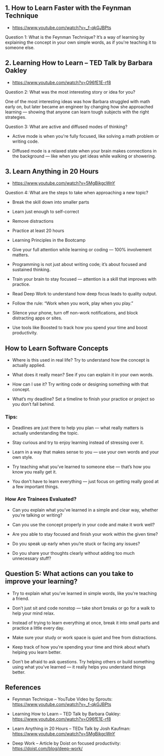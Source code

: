 ## 1. How to Learn Faster with the Feynman Technique
   
- https://www.youtube.com/watch?v=_f-qkGJBPts


Question 1: What is the Feynman Technique?
It’s a way of learning by explaining the concept in your own simple words, as if you're teaching it to someone else.

## 2. Learning How to Learn – TED Talk by Barbara Oakley

- https://www.youtube.com/watch?v=O96fE1E-rf8

Question 2: What was the most interesting story or idea for you?

One of the most interesting ideas was how Barbara struggled with math early on, but later became an engineer by changing how she approached learning — showing that anyone can learn tough subjects with the right strategies.

Question 3: What are active and diffused modes of thinking?

- Active mode is when you're fully focused, like solving a math problem or writing code.

- Diffused mode is a relaxed state when your brain makes connections in the background — like when you get ideas while walking or showering.

## 3. Learn Anything in 20 Hours

- https://www.youtube.com/watch?v=5MgBikgcWnY

Question 4: What are the steps to take when approaching a new topic?

- Break the skill down into smaller parts

- Learn just enough to self-correct

- Remove distractions

- Practice at least 20 hours

- Learning Principles in the Bootcamp

- Give your full attention while learning or coding — 100% involvement matters.

- Programming is not just about writing code; it’s about focused and sustained thinking.

- Train your brain to stay focused — attention is a skill that improves with practice.

- Read Deep Work to understand how deep focus leads to quality output.

- Follow the rule: “Work when you work, play when you play.”

- Silence your phone, turn off non-work notifications, and block distracting apps or sites.

- Use tools like Boosted to track how you spend your time and boost productivity.

## How to Learn Software Concepts

- Where is this used in real life? Try to understand how the concept is actually applied.

- What does it really mean? See if you can explain it in your own words.

- How can I use it? Try writing code or designing something with that concept.

- What’s my deadline? Set a timeline to finish your practice or project so you don’t fall behind.

### Tips:

- Deadlines are just there to help you plan — what really matters is actually understanding the topic.

- Stay curious and try to enjoy learning instead of stressing over it.

- Learn in a way that makes sense to you — use your own words and your own style.

- Try teaching what you’ve learned to someone else — that’s how you know you really get it.

- You don’t have to learn everything — just focus on getting really good at a few important things.

### How Are Trainees Evaluated?

- Can you explain what you’ve learned in a simple and clear way, whether you're talking or writing?

- Can you use the concept properly in your code and make it work well?

- Are you able to stay focused and finish your work within the given time?

- Do you speak up early when you’re stuck or facing any issues?

- Do you share your thoughts clearly without adding too much unnecessary stuff?

## Question 5: What actions can you take to improve your learning?

- Try to explain what you’ve learned in simple words, like you're teaching a friend.

- Don’t just sit and code nonstop — take short breaks or go for a walk to help your mind relax.

- Instead of trying to learn everything at once, break it into small parts and practice a little every day.

- Make sure your study or work space is quiet and free from distractions.

- Keep track of how you're spending your time and think about what’s helping you learn better.

- Don’t be afraid to ask questions. Try helping others or build something using what you’ve learned — it really helps you understand things better.


## References 

- Feynman Technique – YouTube Video by Sprouts: https://www.youtube.com/watch?v=_f-qkGJBPts

- Learning How to Learn – TED Talk by Barbara Oakley: https://www.youtube.com/watch?v=O96fE1E-rf8

- Learn Anything in 20 Hours – TEDx Talk by Josh Kaufman: https://www.youtube.com/watch?v=5MgBikgcWnY

- Deep Work – Article by Doist on focused productivity: https://doist.com/blog/deep-work/